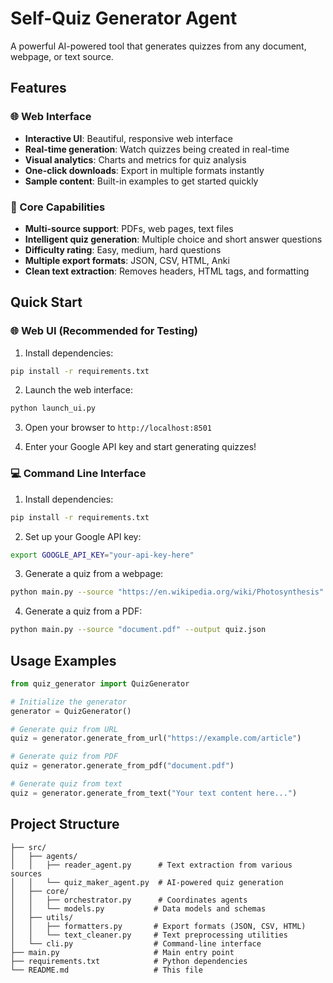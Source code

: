 # Self-Quiz Generator Agent

A powerful AI-powered tool that generates quizzes from any document, webpage, or text source.

## Features

### 🌐 Web Interface
- **Interactive UI**: Beautiful, responsive web interface
- **Real-time generation**: Watch quizzes being created in real-time
- **Visual analytics**: Charts and metrics for quiz analysis
- **One-click downloads**: Export in multiple formats instantly
- **Sample content**: Built-in examples to get started quickly

### 🧠 Core Capabilities
- **Multi-source support**: PDFs, web pages, text files
- **Intelligent quiz generation**: Multiple choice and short answer questions
- **Difficulty rating**: Easy, medium, hard questions
- **Multiple export formats**: JSON, CSV, HTML, Anki
- **Clean text extraction**: Removes headers, HTML tags, and formatting

## Quick Start

### 🌐 Web UI (Recommended for Testing)

1. Install dependencies:
```bash
pip install -r requirements.txt
```

2. Launch the web interface:
```bash
python launch_ui.py
```

3. Open your browser to `http://localhost:8501`

4. Enter your Google API key and start generating quizzes!

### 💻 Command Line Interface

1. Install dependencies:
```bash
pip install -r requirements.txt
```

2. Set up your Google API key:
```bash
export GOOGLE_API_KEY="your-api-key-here"
```

3. Generate a quiz from a webpage:
```bash
python main.py --source "https://en.wikipedia.org/wiki/Photosynthesis" --output quiz.json
```

4. Generate a quiz from a PDF:
```bash
python main.py --source "document.pdf" --output quiz.json
```

## Usage Examples

```python
from quiz_generator import QuizGenerator

# Initialize the generator
generator = QuizGenerator()

# Generate quiz from URL
quiz = generator.generate_from_url("https://example.com/article")

# Generate quiz from PDF
quiz = generator.generate_from_pdf("document.pdf")

# Generate quiz from text
quiz = generator.generate_from_text("Your text content here...")
```

## Project Structure

```
├── src/
│   ├── agents/
│   │   ├── reader_agent.py      # Text extraction from various sources
│   │   └── quiz_maker_agent.py  # AI-powered quiz generation
│   ├── core/
│   │   ├── orchestrator.py      # Coordinates agents
│   │   └── models.py           # Data models and schemas
│   ├── utils/
│   │   ├── formatters.py       # Export formats (JSON, CSV, HTML)
│   │   └── text_cleaner.py     # Text preprocessing utilities
│   └── cli.py                  # Command-line interface
├── main.py                     # Main entry point
├── requirements.txt            # Python dependencies
└── README.md                   # This file
```

